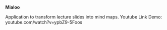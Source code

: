 **Mialoo**

Application to transform lecture slides into mind maps.
Youtube Link Demo: youtube.com/watch?v=ypbZ9-5Foos
